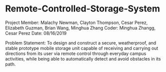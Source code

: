 # Remote-Controlled-Storage-System

Project Member: Malachy Newman, Clayton Thompson, Cesar Perez,
                Elizabeth Guzman, Brian Wang, Minghua Zhang
        Coder:  Minghua Zhangg, Cesar Perez
         Date:  08/16/2019


Problem Statement: 
To design and construct a secure, weatherproof, and stable prototype mobile storage unit 
capable of receiving and carrying out directions from its user via remote control through 
everyday campus activities, while being able to automatically detect and avoid obstacles in its path.
